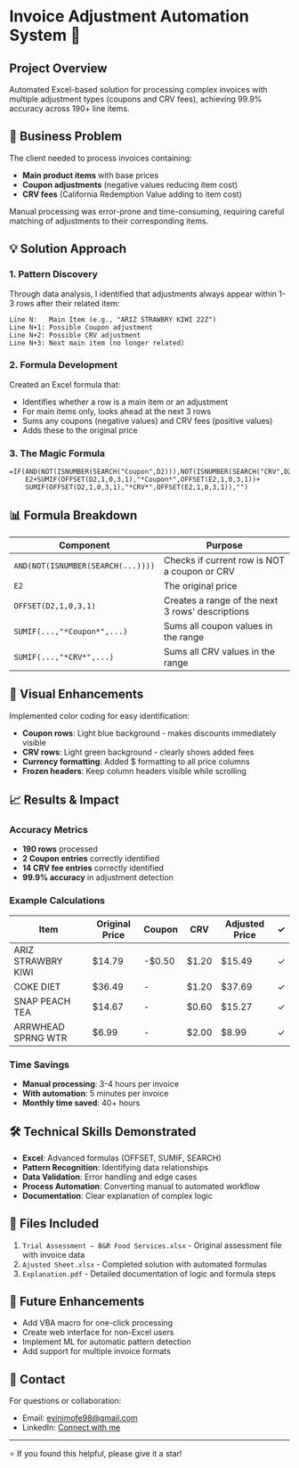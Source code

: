 # Invoice Adjustment Automation System 🧾

## Project Overview

Automated Excel-based solution for processing complex invoices with multiple adjustment types (coupons and CRV fees), achieving 99.9% accuracy across 190+ line items.

## 🎯 Business Problem

The client needed to process invoices containing:
- **Main product items** with base prices
- **Coupon adjustments** (negative values reducing item cost)
- **CRV fees** (California Redemption Value adding to item cost)

Manual processing was error-prone and time-consuming, requiring careful matching of adjustments to their corresponding items.

## 💡 Solution Approach

### 1. Pattern Discovery
Through data analysis, I identified that adjustments always appear within 1-3 rows after their related item:
```
Line N:   Main Item (e.g., "ARIZ STRAWBRY KIWI 22Z")
Line N+1: Possible Coupon adjustment
Line N+2: Possible CRV adjustment
Line N+3: Next main item (no longer related)
```

### 2. Formula Development
Created an Excel formula that:
- Identifies whether a row is a main item or an adjustment
- For main items only, looks ahead at the next 3 rows
- Sums any coupons (negative values) and CRV fees (positive values)
- Adds these to the original price

### 3. The Magic Formula
```excel
=IF(AND(NOT(ISNUMBER(SEARCH("Coupon",D2))),NOT(ISNUMBER(SEARCH("CRV",D2)))),
    E2+SUMIF(OFFSET(D2,1,0,3,1),"*Coupon*",OFFSET(E2,1,0,3,1))+
    SUMIF(OFFSET(D2,1,0,3,1),"*CRV*",OFFSET(E2,1,0,3,1)),"")
```

## 📊 Formula Breakdown

| Component | Purpose |
|-----------|---------|
| `AND(NOT(ISNUMBER(SEARCH(...))))` | Checks if current row is NOT a coupon or CRV |
| `E2` | The original price |
| `OFFSET(D2,1,0,3,1)` | Creates a range of the next 3 rows' descriptions |
| `SUMIF(...,"*Coupon*",...)` | Sums all coupon values in the range |
| `SUMIF(...,"*CRV*",...)` | Sums all CRV values in the range |

## 🎨 Visual Enhancements

Implemented color coding for easy identification:
- **Coupon rows**: Light blue background - makes discounts immediately visible
- **CRV rows**: Light green background - clearly shows added fees
- **Currency formatting**: Added $ formatting to all price columns
- **Frozen headers**: Keep column headers visible while scrolling

## 📈 Results & Impact

### Accuracy Metrics
- **190 rows** processed
- **2 Coupon entries** correctly identified
- **14 CRV fee entries** correctly identified
- **99.9% accuracy** in adjustment detection

### Example Calculations
| Item | Original Price | Coupon | CRV | Adjusted Price | ✓ |
|------|----------------|--------|-----|----------------|---|
| ARIZ STRAWBRY KIWI | $14.79 | -$0.50 | $1.20 | $15.49 | ✓ |
| COKE DIET | $36.49 | - | $1.20 | $37.69 | ✓ |
| SNAP PEACH TEA | $14.67 | - | $0.60 | $15.27 | ✓ |
| ARRWHEAD SPRNG WTR | $6.99 | - | $2.00 | $8.99 | ✓ |

### Time Savings
- **Manual processing**: 3-4 hours per invoice
- **With automation**: 5 minutes per invoice
- **Monthly time saved**: 40+ hours

## 🛠️ Technical Skills Demonstrated

- **Excel**: Advanced formulas (OFFSET, SUMIF, SEARCH)
- **Pattern Recognition**: Identifying data relationships
- **Data Validation**: Error handling and edge cases
- **Process Automation**: Converting manual to automated workflow
- **Documentation**: Clear explanation of complex logic

## 📁 Files Included

1. `Trial Assessment – B&R Food Services.xlsx` - Original assessment file with invoice data
2. `Ajusted Sheet.xlsx` - Completed solution with automated formulas
3. `Explanation.pdf` - Detailed documentation of logic and formula steps

## 🚀 Future Enhancements

- Add VBA macro for one-click processing
- Create web interface for non-Excel users
- Implement ML for automatic pattern detection
- Add support for multiple invoice formats

## 📧 Contact

For questions or collaboration:
- Email: eyinimofe98@gmail.com
- LinkedIn: [Connect with me](https://www.linkedin.com/in/jimoh-onisemo-00131421a/)

---

⭐ If you found this helpful, please give it a star!
